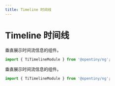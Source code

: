 ```yaml
---
title: Timeline 时间线
---
```

# Timeline 时间线

<div class="used-tiny">

垂直展示时间流信息的组件。 &nbsp;&nbsp;

```typescript
import { TiTimelineModule } from '@opentiny/ng';
```

</div>

<div class="used-config">

垂直展示时间流信息的组件。&nbsp;&nbsp;

```typescript
import { TiTimelineModule } from '@opentiny/ng';
```
</div>